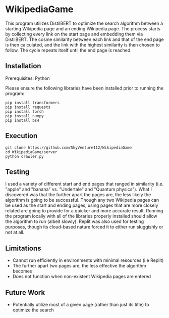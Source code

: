 # WikipediaGame

This program utilizes DistilBERT to optimize the search algorithm between a starting Wikipedia page and an ending Wikipedia page. The process starts by collecting every link on the start page and embedding them via DistilBERT. The cosine similarity between each link and that of the end page is then calculated, and the link with the highest similarity is then chosen to follow. The cycle repeats itself until the end page is reached.

## Installation

Prerequisites: Python

Please ensure the following libraries have been installed prior to running the program:

```
pip install transformers
pip install requests
pip install torch
pip install numpy
pip install bs4
```

## Execution

```
git clone https://github.com/SkyVenture112/WikipediaGame
cd WikipediaGame/server
python crawler.py
```
## Testing

I used a variety of different start and end pages that ranged in similarity (i.e. "apple" and "banana" vs. "Undertale" and "Quantum physics"). What I discovered was that the further apart the pages are, the less likely the algorithm is going to be successful. Though any two Wikipedia pages can be used as the start and ending pages, using pages that are more closely related are going to provide for a quicker and more accurate result. Running the program locally with all of the libraries properly installed should allow the algorithm to run (albeit slowly). Replit was also used for testing purposes, though its cloud-based nature forced it to either run sluggishly or not at all.


## Limitations

- Cannot run efficiently in environments with minimal resources (i.e Replit)
- The further apart two pages are, the less effective the algorithm becomes
- Does not function when non-existent Wikipedia pages are entered

## Future Work

- Potentially utilize most of a given page (rather than just its title) to optimize the search 
